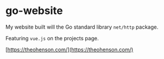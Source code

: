 # go-website

My website built will the Go standard library `net/http` package.

Featuring `vue.js` on the projects page.

[https://theohenson.com/](https://theohenson.com/)
